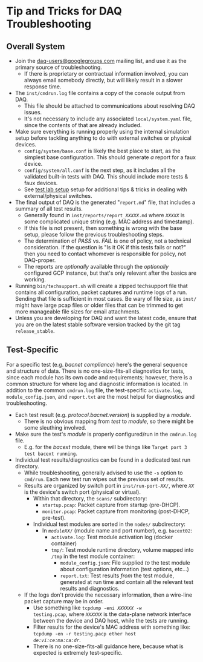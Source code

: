 # Tip and Tricks for DAQ Troubleshooting

## Overall System

* Join the
[daq-users@googlegroups.com](https://groups.google.com/forum/#!forum/daq-users)
mailing list, and use it as the primary source of troubleshooting.
  * If there is proprietary or contractual information involved, you can always
  email somebody directly, but will likely result in a slower response time.
* The `inst/cmdrun.log` file contains a copy of the console output from DAQ.
  * This file should be attached to communications about resolving DAQ issues.
  * It's not necessary to include any associated `local/system.yaml` file, since the
  contents of that are already included.
* Make sure everything is running properly using the internal simulation setup
before tackling anything to do with external switches or physical devices.
  * `config/system/base.conf` is likely the best place to start, as the simplest
  base configuration. This should generate *a* report for a faux device.
  * `config/system/all.conf` is the next step, as it includes all the validated
  built-in tests with DAQ. This should include more tests & faux devices.
  * See [test lab setup](test_lab.md) setup for additional tips & tricks in
  dealing with external/physical switches.
* The final output of DAQ is the generated "`report.md`" file, that includes
a summary of all test results.
  * Generally found in <code>inst/reports/report_<em>XXXXX</em>.md</code> where
  <code><em>XXXXX</em></code> is some complicated unique string (e.g. MAC
  address and timestamp).
  * If this file is not present, then something is wrong with the base setup,
  please follow the previous troubleshooting steps.
  * The determination of _PASS_ vs. _FAIL_ is one of policy, not a technical
  consideration. If the question is "Is it OK if this tests fails or not?" then
  you need to contact whomever is responsible for policy, not DAQ-proper.
  * The reports are _optionally_ available through the _optionally_ configured
  GCP instance, but that's only relevant after the basics are working.
* Running `bin/techsupport.sh` will create a zipped techsupport file that
  contains all configuration, packet captures and runtime logs of a run.
  Sending that file is sufficient in most cases.  Be wary of file
  size, as `inst/` might have large pcap files or older files that can be
  trimmed to get more manageable file sizes for email attachments.
* Unless you are developing for DAQ and want the latest code, ensure that you
  are on the latest stable software version tracked by the git tag `release_stable`.

## Test-Specific

For a specific test (e.g. _bacnet compliance_) here's the general sequence and
structure of data. There is no one-size-fits-all diagnostics for tests, since
each module has its own code and requirements; however, there is a common
structure for where log and diagnostic information is located. In addition to
the common `cmdrun.log` file, the test-specific `activate.log`,
`module_config.json`, and `report.txt` are the most helpul for
diagnostics and troubleshooting.

* Each test result (e.g. _protocol.bacnet.version_) is supplied by a _module_.
  * There is no obvious mapping from _test_ to _module_, so there might be
  some sleuthing involved.
* Make sure the test's _module_ is properly configured/run in the `cmdrun.log`
file.
  * E.g. for the _bacext_ module, there will be things like `Target port 3 test
  bacext running`.
* Individual test results/diagnostics can be found in a dedicated test run
directory.
  * While troubleshooting, generally advised to use the `-s` option to
  `cmd/run`. Each new test run wipes out the previous set of results.
  * Results are organized by switch port in
  <code>inst/run-port-<em>XX</em>/</code>, where <code><em>XX</em></code> is
  the device's switch port (physical or virtual).
    * Within that directory, the <code>scans/</code> subdirectory:
      * `startup.pcap`: Packet capture from startup (pre-DHCP).
      * `monitor.pcap`: Packet capture from monitoring (post-DHCP, pre-test).
    * Individual test modules are sorted in the `nodes/` subdirectory:
      * In <code><em>moduleXX</em>/</code> (module name and port number),
      e.g. `bacext02`:
        * `activate.log`: Test module activation log (docker container)
        * `tmp/`: Test module runtime directory, volume mapped into `/tmp`
        in the test module container:
          * `module_config.json`: File supplied _to_ the test module about
          configuration information (test options, etc...)
          * `report.txt`: Test results _from_ the test module, generated at
          run time and contain all the relevant test results and diagnostics.
  * If the logs don't provide the necessary information, then a wire-line
  packet capture may be in order.
    * Use something like
    <code>tcpdump -eni <em>XXXXXX</em> -w testing.pcap</code>, where
    <code><em>XXXXXX</em></code> is the data-plane network interface between
    the device and DAQ host, while the tests are running.
    * Filter results for the device's MAC address with something like:
    <code>tcpdump -en -r testing.pacp ether host <em>de:vi:ce:ma:ca:dr</em></code>.
    * There is no one-size-fits-all guidance here, because what is expected is
    extremely test-specific.
